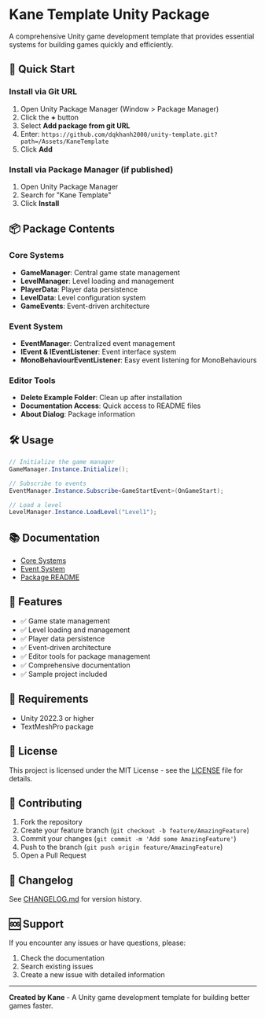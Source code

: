 # Kane Template Unity Package

A comprehensive Unity game development template that provides essential systems for building games quickly and efficiently.

## 🚀 Quick Start

### Install via Git URL
1. Open Unity Package Manager (Window > Package Manager)
2. Click the **+** button
3. Select **Add package from git URL**
4. Enter: `https://github.com/dqkhanh2000/unity-template.git?path=/Assets/KaneTemplate`
5. Click **Add**

### Install via Package Manager (if published)
1. Open Unity Package Manager
2. Search for "Kane Template"
3. Click **Install**

## 📦 Package Contents

### Core Systems
- **GameManager**: Central game state management
- **LevelManager**: Level loading and management
- **PlayerData**: Player data persistence
- **LevelData**: Level configuration system
- **GameEvents**: Event-driven architecture

### Event System
- **EventManager**: Centralized event management
- **IEvent & IEventListener**: Event interface system
- **MonoBehaviourEventListener**: Easy event listening for MonoBehaviours

### Editor Tools
- **Delete Example Folder**: Clean up after installation
- **Documentation Access**: Quick access to README files
- **About Dialog**: Package information

## 🛠️ Usage

```csharp
// Initialize the game manager
GameManager.Instance.Initialize();

// Subscribe to events
EventManager.Instance.Subscribe<GameStartEvent>(OnGameStart);

// Load a level
LevelManager.Instance.LoadLevel("Level1");
```

## 📚 Documentation

- [Core Systems](Assets/KaneTemplate/Core/README.md)
- [Event System](Assets/KaneTemplate/EventSystem/README.md)
- [Package README](Assets/KaneTemplate/README.md)

## 🎯 Features

- ✅ Game state management
- ✅ Level loading and management
- ✅ Player data persistence
- ✅ Event-driven architecture
- ✅ Editor tools for package management
- ✅ Comprehensive documentation
- ✅ Sample project included

## 🔧 Requirements

- Unity 2022.3 or higher
- TextMeshPro package

## 📄 License

This project is licensed under the MIT License - see the [LICENSE](Assets/KaneTemplate/LICENSE) file for details.

## 🤝 Contributing

1. Fork the repository
2. Create your feature branch (`git checkout -b feature/AmazingFeature`)
3. Commit your changes (`git commit -m 'Add some AmazingFeature'`)
4. Push to the branch (`git push origin feature/AmazingFeature`)
5. Open a Pull Request

## 📝 Changelog

See [CHANGELOG.md](Assets/KaneTemplate/CHANGELOG.md) for version history.

## 🆘 Support

If you encounter any issues or have questions, please:
1. Check the documentation
2. Search existing issues
3. Create a new issue with detailed information

---

**Created by Kane** - A Unity game development template for building better games faster. 